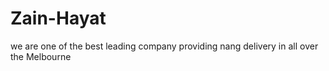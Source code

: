 # Zain-Hayat
we are one of the best leading company providing nang delivery in all over the Melbourne 
